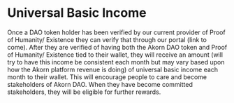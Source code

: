 # Universal Basic Income

Once a DAO token holder has been verified by our current provider of Proof of Humanity/ Existence they can verify that through our portal (link to come). After they are verified of having both the Akorn DAO token and Proof of Humanity/ Existence tied to their wallet, they will receive an amount (will try to have this income be consistent each month but may vary based upon how the Akorn platform revenue is doing) of universal basic income each month to their wallet. This will encourage people to care and become stakeholders of Akorn DAO. When they have become committed stakeholders, they will be eligible for further rewards.&#x20;
